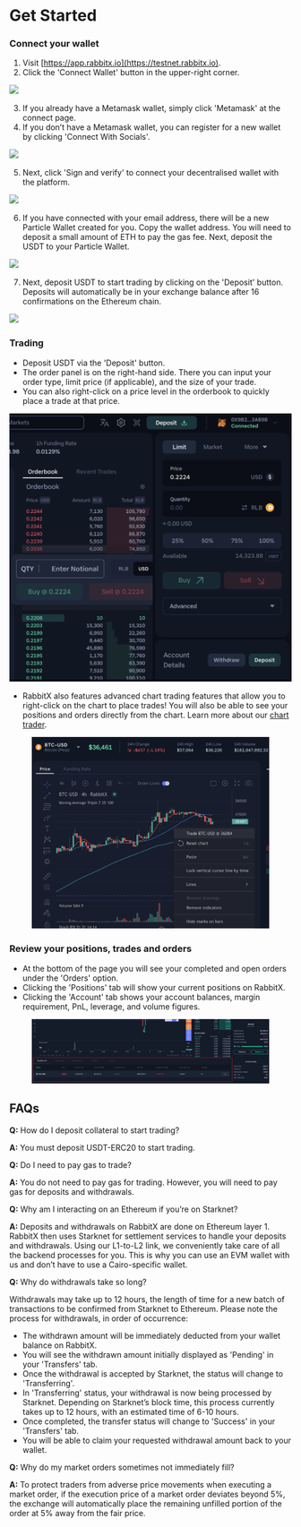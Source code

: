 # Get Started

### **Connect your wallet**

1. Visit [https://app.rabbitx.io](https://testnet.rabbitx.io).
2. Click the 'Connect Wallet' button in the upper-right corner.

![](https://lh7-us.googleusercontent.com/IqZyJHRd2vuFjnamCDvjSHbZ7hCMOorvur9o8EfS4Qy5\_DlvmsEv2NgHS2qZFE7-t-7C6O0plHyx-DQTWQqexHnT\_5lKNWDWOFv3ZvYXNYEIBr9B43BvrR3JJJdXYp4ZcNoHnvjzi1hNMCFVd-5DUIs)

3. If you already have a Metamask wallet, simply click 'Metamask' at the connect page.
4. If you don’t have a Metamask wallet, you can register for a new wallet by clicking 'Connect With Socials'.

![](https://lh7-us.googleusercontent.com/50kk\_ftjea4OGch95yHq2z3DE2H9pjHbVDD4aOWOcwrUEVX0rqsLk1ywZ-V32LP-YVauKTLUwAZ3eUZroz6JV4sMuGG9gEm-6DXUKohscKmGJYHiD0084SjR-AU0hlDQB5T8Xdg9w3mxmaDJVeSr4Ps)

5. Next, click 'Sign and verify' to connect your decentralised wallet with the platform.

![](https://lh7-us.googleusercontent.com/LnNbgXiHEEmCtTNYoTcp8NdQvQAc8P0jxWQMZoyUzjIXE1ZgxAoFOdcDgmxuD-MzoPKShEy\_mpZHlZqXvHOHEj2VuUabR9xAzfn4jFRBRf70gSakeqbbJoQ4LpxJ0h8LaDyqvFfGxZsKpwlbIuk8C7A)

6. If you have connected with your email address, there will be a new Particle Wallet created for you. Copy the wallet address. You will need to deposit a small amount of ETH to pay the gas fee. Next, deposit the USDT to your Particle Wallet.

![](https://lh7-us.googleusercontent.com/YVoNKn5C5R4vxfPMo4DaJEUbzc-IH1FKbrfnUabldXYmg4kdM0Xoa8yBx8rOCXS0nW35KAU4e3wwEQnxaybgZGW\_bfAckFhl\_dCrlsLGw4ip7laWTiG1\_A399hStPYFPcep3Fi7p0gGOxSnaQePR8V0)

7. Next, deposit USDT to start trading by clicking on the 'Deposit' button. Deposits will automatically be in your exchange balance after 16 confirmations on the Ethereum chain.

![](https://lh7-us.googleusercontent.com/txRnD7WzNwtr2slTM-xXGUBpXvYd0oLN32NruBTByMVeroltChKk\_C7-sWueJYoBLCNIpXc6wEr8oBDzqUjcTkFFHZY\_b-p-x-0jbf8Tb7t2WP9Szve0JSqZfOxK0fEFoapYdSqpGmc6htnDYxxIu9Q)

### **Trading**

* Deposit USDT via the 'Deposit' button.
* The order panel is on the right-hand side. There you can input your order type, limit price (if applicable), and the size of your trade.
* You can also right-click on a price level in the orderbook to quickly place a trade at that price.&#x20;

![](<.gitbook/assets/image (25).png>)

* RabbitX also features advanced chart trading features that allow you to right-click on the chart to place trades! You will also be able to see your positions and orders directly from the chart. Learn more about our [chart trader](chart-trader.md).

<figure><img src=".gitbook/assets/image (27).png" alt=""><figcaption></figcaption></figure>

### **Review your positions, trades and orders**

* At the bottom of the page you will see your completed and open orders under the 'Orders' option.
* Clicking the 'Positions' tab will show your current positions on RabbitX.
* Clicking the 'Account' tab shows your account balances, margin requirement, PnL, leverage, and volume figures.

<figure><img src=".gitbook/assets/image (15).png" alt=""><figcaption></figcaption></figure>

## **FAQs**

**Q:** How do I deposit collateral to start trading?

**A:** You must deposit USDT-ERC20 to start trading.

**Q:** Do I need to pay gas to trade?

**A:** You do not need to pay gas for trading. However, you will need to pay gas for deposits and withdrawals.

**Q:** Why am I interacting on an Ethereum if you’re on Starknet?

**A:** Deposits and withdrawals on RabbitX are done on Ethereum layer 1. RabbitX then uses Starknet for settlement services to handle your deposits and withdrawals. Using our L1-to-L2 link, we conveniently take care of all the backend processes for you. This is why you can use an EVM wallet with us and don’t have to use a Cairo-specific wallet.&#x20;

**Q:** Why do withdrawals take so long?

Withdrawals may take up to 12 hours, the length of time for a new batch of transactions to be confirmed from Starknet to Ethereum. Please note the process for withdrawals, in order of occurrence:

* The withdrawn amount will be immediately deducted from your wallet balance on RabbitX.
* You will see the withdrawn amount initially displayed as 'Pending' in your 'Transfers' tab.
* Once the withdrawal is accepted by Starknet, the status will change to 'Transferring'.
* In 'Transferring' status, your withdrawal is now being processed by Starknet. Depending on Starknet’s block time, this process currently takes up to 12 hours, with an estimated time of 6-10 hours.
* Once completed, the transfer status will change to 'Success' in your 'Transfers' tab.
* You will be able to claim your requested withdrawal amount back to your wallet.

**Q:** Why do my market orders sometimes not immediately fill?

**A:** To protect traders from adverse price movements when executing a market order, if the execution price of a market order deviates beyond 5%, the exchange will automatically place the remaining unfilled portion of the order at 5% away from the fair price.
